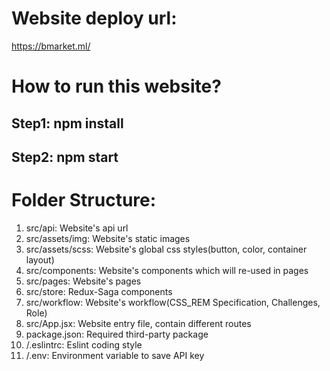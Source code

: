 # Website deploy url:
https://bmarket.ml/

# How to run this website?
## Step1: npm install
## Step2: npm start

# Folder Structure:
1. src/api: Website's api url
2. src/assets/img: Website's static images
3. src/assets/scss: Website's global css styles(button, color, container layout)
4. src/components: Website's components which will re-used in pages
5. src/pages: Website's pages
6. src/store: Redux-Saga components
7. src/workflow: Website's workflow(CSS_REM Specification, Challenges, Role)
8. src/App.jsx: Website entry file, contain different routes
9. package.json: Required third-party package
10. /.eslintrc: Eslint coding style
11. /.env: Environment variable to save API key
